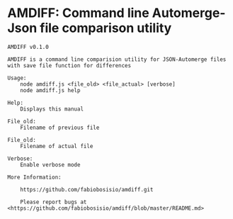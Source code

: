 # AMDIFF: Command line Automerge-Json file comparison utility

```
AMDIFF v0.1.0

AMDIFF is a command line comparision utility for JSON-Automerge files with save file function for differences

Usage:
    node amdiff.js <file_old> <file_actual> [verbose]
    node amdiff.js help

Help:
    Displays this manual
    
File_old:
    Filename of previous file

File_old:
    Filename of actual file

Verbose:
    Enable verbose mode
    
More Information:

    https://github.com/fabiobosisio/amdiff.git

    Please report bugs at <https://github.com/fabiobosisio/amdiff/blob/master/README.md>
```
 <!-- 
### init - Inicializa um arquivo Automerge
**Uso:**

~~~~~~~~~~~~~~~~~~~~~~~~~~~~~~~~~~~~~~~~~~~~~~~~~~~~~~~~~~~~~~~~~~~~~~~~~~~~~~~~~~~~~~~~~~~~~~~~~~~~~~~~~~~~~~~~~~~~~~~~~~~~~~
node am.js <nome_do_arquivo_sem_extensão> init
~~~~~~~~~~~~~~~~~~~~~~~~~~~~~~~~~~~~~~~~~~~~~~~~~~~~~~~~~~~~~~~~~~~~~~~~~~~~~~~~~~~~~~~~~~~~~~~~~~~~~~~~~~~~~~~~~~~~~~~~~~~~~~

*Exemplo:*

~~~~~~~~~~~~~~~~~~~~~~~~~~~~~~~~~~~~~~~~~~~~~~~~~~~~~~~~~~~~~~~~~~~~~~~~~~~~~~~~~~~~~~~~~~~~~~~~~~~~~~~~~~~~~~~~~~~~~~~~~~~~~~
node am.js p2p init
~~~~~~~~~~~~~~~~~~~~~~~~~~~~~~~~~~~~~~~~~~~~~~~~~~~~~~~~~~~~~~~~~~~~~~~~~~~~~~~~~~~~~~~~~~~~~~~~~~~~~~~~~~~~~~~~~~~~~~~~~~~~~~
*Resultado:*
~~~~~~~~~~~~~~~~~~~~~~~~~~~~~~~~~~~~~~~~~~~~~~~~~~~~~~~~~~~~~~~~~~~~~~~~~~~~~~~~~~~~~~~~~~~~~~~~~~~~~~~~~~~~~~~~~~~~~~~~~~~~~~
{
   
}
~~~~~~~~~~~~~~~~~~~~~~~~~~~~~~~~~~~~~~~~~~~~~~~~~~~~~~~~~~~~~~~~~~~~~~~~~~~~~~~~~~~~~~~~~~~~~~~~~~~~~~~~~~~~~~~~~~~~~~~~~~~~~~

### set - Manipulação do arquivo.

**Uso - Criando um objeto:**

~~~~~~~~~~~~~~~~~~~~~~~~~~~~~~~~~~~~~~~~~~~~~~~~~~~~~~~~~~~~~~~~~~~~~~~~~~~~~~~~~~~~~~~~~~~~~~~~~~~~~~~~~~~~~~~~~~~~~~~~~~~~~~
node am.js <nome do arquivo sem extensão> set "<nome do objeto>" object
~~~~~~~~~~~~~~~~~~~~~~~~~~~~~~~~~~~~~~~~~~~~~~~~~~~~~~~~~~~~~~~~~~~~~~~~~~~~~~~~~~~~~~~~~~~~~~~~~~~~~~~~~~~~~~~~~~~~~~~~~~~~~~
 
 *Exemplo:*
~~~~~~~~~~~~~~~~~~~~~~~~~~~~~~~~~~~~~~~~~~~~~~~~~~~~~~~~~~~~~~~~~~~~~~~~~~~~~~~~~~~~~~~~~~~~~~~~~~~~~~~~~~~~~~~~~~~~~~~~~~~~~~
node am.js p2p set "Sections" object
~~~~~~~~~~~~~~~~~~~~~~~~~~~~~~~~~~~~~~~~~~~~~~~~~~~~~~~~~~~~~~~~~~~~~~~~~~~~~~~~~~~~~~~~~~~~~~~~~~~~~~~~~~~~~~~~~~~~~~~~~~~~~~
*Resultado:*
~~~~~~~~~~~~~~~~~~~~~~~~~~~~~~~~~~~~~~~~~~~~~~~~~~~~~~~~~~~~~~~~~~~~~~~~~~~~~~~~~~~~~~~~~~~~~~~~~~~~~~~~~~~~~~~~~~~~~~~~~~~~~~
{"Sections":{}}
~~~~~~~~~~~~~~~~~~~~~~~~~~~~~~~~~~~~~~~~~~~~~~~~~~~~~~~~~~~~~~~~~~~~~~~~~~~~~~~~~~~~~~~~~~~~~~~~~~~~~~~~~~~~~~~~~~~~~~~~~~~~~~
 
**Uso - Criando um campo tipo string dentro do objeto:**

~~~~~~~~~~~~~~~~~~~~~~~~~~~~~~~~~~~~~~~~~~~~~~~~~~~~~~~~~~~~~~~~~~~~~~~~~~~~~~~~~~~~~~~~~~~~~~~~~~~~~~~~~~~~~~~~~~~~~~~~~~~~~~
node am.js <nome do arquivo sem extensão> set "<nome do objeto>" field "<nome do campo>" string "<conteudo>"
~~~~~~~~~~~~~~~~~~~~~~~~~~~~~~~~~~~~~~~~~~~~~~~~~~~~~~~~~~~~~~~~~~~~~~~~~~~~~~~~~~~~~~~~~~~~~~~~~~~~~~~~~~~~~~~~~~~~~~~~~~~~~~

 *Exemplo:*
~~~~~~~~~~~~~~~~~~~~~~~~~~~~~~~~~~~~~~~~~~~~~~~~~~~~~~~~~~~~~~~~~~~~~~~~~~~~~~~~~~~~~~~~~~~~~~~~~~~~~~~~~~~~~~~~~~~~~~~~~~~~~~
node am.js p2p set "Sections" field "Introduction" string "P2P networking is..."
~~~~~~~~~~~~~~~~~~~~~~~~~~~~~~~~~~~~~~~~~~~~~~~~~~~~~~~~~~~~~~~~~~~~~~~~~~~~~~~~~~~~~~~~~~~~~~~~~~~~~~~~~~~~~~~~~~~~~~~~~~~~~~
*Resultado:*
~~~~~~~~~~~~~~~~~~~~~~~~~~~~~~~~~~~~~~~~~~~~~~~~~~~~~~~~~~~~~~~~~~~~~~~~~~~~~~~~~~~~~~~~~~~~~~~~~~~~~~~~~~~~~~~~~~~~~~~~~~~~~~
{{ "Sections": { "Introduction":"P2P" } }
~~~~~~~~~~~~~~~~~~~~~~~~~~~~~~~~~~~~~~~~~~~~~~~~~~~~~~~~~~~~~~~~~~~~~~~~~~~~~~~~~~~~~~~~~~~~~~~~~~~~~~~~~~~~~~~~~~~~~~~~~~~~~~

**Uso - Criando um array dentro do objeto:**

~~~~~~~~~~~~~~~~~~~~~~~~~~~~~~~~~~~~~~~~~~~~~~~~~~~~~~~~~~~~~~~~~~~~~~~~~~~~~~~~~~~~~~~~~~~~~~~~~~~~~~~~~~~~~~~~~~~~~~~~~~~~~~
node am.js <nome do arquivo sem extensão> set "<nome do objeto>" field "<nome do campo>" array
~~~~~~~~~~~~~~~~~~~~~~~~~~~~~~~~~~~~~~~~~~~~~~~~~~~~~~~~~~~~~~~~~~~~~~~~~~~~~~~~~~~~~~~~~~~~~~~~~~~~~~~~~~~~~~~~~~~~~~~~~~~~~~

 *Exemplo:*
~~~~~~~~~~~~~~~~~~~~~~~~~~~~~~~~~~~~~~~~~~~~~~~~~~~~~~~~~~~~~~~~~~~~~~~~~~~~~~~~~~~~~~~~~~~~~~~~~~~~~~~~~~~~~~~~~~~~~~~~~~~~~~
node am.js p2p set "Sections" field "Applications" array
~~~~~~~~~~~~~~~~~~~~~~~~~~~~~~~~~~~~~~~~~~~~~~~~~~~~~~~~~~~~~~~~~~~~~~~~~~~~~~~~~~~~~~~~~~~~~~~~~~~~~~~~~~~~~~~~~~~~~~~~~~~~~~
*Resultado:*
~~~~~~~~~~~~~~~~~~~~~~~~~~~~~~~~~~~~~~~~~~~~~~~~~~~~~~~~~~~~~~~~~~~~~~~~~~~~~~~~~~~~~~~~~~~~~~~~~~~~~~~~~~~~~~~~~~~~~~~~~~~~~~
{ "Sections": { "Introduction":"P2P","History":"...","Applications":[] } }
~~~~~~~~~~~~~~~~~~~~~~~~~~~~~~~~~~~~~~~~~~~~~~~~~~~~~~~~~~~~~~~~~~~~~~~~~~~~~~~~~~~~~~~~~~~~~~~~~~~~~~~~~~~~~~~~~~~~~~~~~~~~~~

**Uso - Criando um objeto no indice 0 do array que está dentro de um objeto:**

~~~~~~~~~~~~~~~~~~~~~~~~~~~~~~~~~~~~~~~~~~~~~~~~~~~~~~~~~~~~~~~~~~~~~~~~~~~~~~~~~~~~~~~~~~~~~~~~~~~~~~~~~~~~~~~~~~~~~~~~~~~~~~
node am.js <nome do arquivo sem extensão> set "<nome do objeto>" field "<nome do campo>" array index 0 object
~~~~~~~~~~~~~~~~~~~~~~~~~~~~~~~~~~~~~~~~~~~~~~~~~~~~~~~~~~~~~~~~~~~~~~~~~~~~~~~~~~~~~~~~~~~~~~~~~~~~~~~~~~~~~~~~~~~~~~~~~~~~~~

 *Exemplo:*
~~~~~~~~~~~~~~~~~~~~~~~~~~~~~~~~~~~~~~~~~~~~~~~~~~~~~~~~~~~~~~~~~~~~~~~~~~~~~~~~~~~~~~~~~~~~~~~~~~~~~~~~~~~~~~~~~~~~~~~~~~~~~~
node am.js p2p set "Sections" field "Applications" array index 0 object
~~~~~~~~~~~~~~~~~~~~~~~~~~~~~~~~~~~~~~~~~~~~~~~~~~~~~~~~~~~~~~~~~~~~~~~~~~~~~~~~~~~~~~~~~~~~~~~~~~~~~~~~~~~~~~~~~~~~~~~~~~~~~~
*Resultado:*
~~~~~~~~~~~~~~~~~~~~~~~~~~~~~~~~~~~~~~~~~~~~~~~~~~~~~~~~~~~~~~~~~~~~~~~~~~~~~~~~~~~~~~~~~~~~~~~~~~~~~~~~~~~~~~~~~~~~~~~~~~~~~~
{ "Sections": { ...,"Applications":[{}] } }
~~~~~~~~~~~~~~~~~~~~~~~~~~~~~~~~~~~~~~~~~~~~~~~~~~~~~~~~~~~~~~~~~~~~~~~~~~~~~~~~~~~~~~~~~~~~~~~~~~~~~~~~~~~~~~~~~~~~~~~~~~~~~~

**Uso - Criando um campo no objeto do indice 0 do array que está dentro de um objeto:**

~~~~~~~~~~~~~~~~~~~~~~~~~~~~~~~~~~~~~~~~~~~~~~~~~~~~~~~~~~~~~~~~~~~~~~~~~~~~~~~~~~~~~~~~~~~~~~~~~~~~~~~~~~~~~~~~~~~~~~~~~~~~~~
node am.js <nome do arquivo sem extensão> set "<nome do objeto>" field "<nome do campo 1>" array index 0 field "<nome do campo 2>" string "<conteudo>"
~~~~~~~~~~~~~~~~~~~~~~~~~~~~~~~~~~~~~~~~~~~~~~~~~~~~~~~~~~~~~~~~~~~~~~~~~~~~~~~~~~~~~~~~~~~~~~~~~~~~~~~~~~~~~~~~~~~~~~~~~~~~~~

 *Exemplo:*
~~~~~~~~~~~~~~~~~~~~~~~~~~~~~~~~~~~~~~~~~~~~~~~~~~~~~~~~~~~~~~~~~~~~~~~~~~~~~~~~~~~~~~~~~~~~~~~~~~~~~~~~~~~~~~~~~~~~~~~~~~~~~~
node am.js p2p set "Sections" field "Applications" array index 0 field "Napster" string "..."
~~~~~~~~~~~~~~~~~~~~~~~~~~~~~~~~~~~~~~~~~~~~~~~~~~~~~~~~~~~~~~~~~~~~~~~~~~~~~~~~~~~~~~~~~~~~~~~~~~~~~~~~~~~~~~~~~~~~~~~~~~~~~~
*Resultado:*
~~~~~~~~~~~~~~~~~~~~~~~~~~~~~~~~~~~~~~~~~~~~~~~~~~~~~~~~~~~~~~~~~~~~~~~~~~~~~~~~~~~~~~~~~~~~~~~~~~~~~~~~~~~~~~~~~~~~~~~~~~~~~~
{ "Sections": { ...,"Applications":[{"Napster":"..."},{}] } }
~~~~~~~~~~~~~~~~~~~~~~~~~~~~~~~~~~~~~~~~~~~~~~~~~~~~~~~~~~~~~~~~~~~~~~~~~~~~~~~~~~~~~~~~~~~~~~~~~~~~~~~~~~~~~~~~~~~~~~~~~~~~~~


**Uso - Criando um item simples no objeto do indice 0 do array que está dentro de um objeto:**

~~~~~~~~~~~~~~~~~~~~~~~~~~~~~~~~~~~~~~~~~~~~~~~~~~~~~~~~~~~~~~~~~~~~~~~~~~~~~~~~~~~~~~~~~~~~~~~~~~~~~~~~~~~~~~~~~~~~~~~~~~~~~~
node am.js <nome do arquivo sem extensão> set "<nome do objeto>" field "<nome do campo 1>" array index 0 item "<nome do campo 2>"
~~~~~~~~~~~~~~~~~~~~~~~~~~~~~~~~~~~~~~~~~~~~~~~~~~~~~~~~~~~~~~~~~~~~~~~~~~~~~~~~~~~~~~~~~~~~~~~~~~~~~~~~~~~~~~~~~~~~~~~~~~~~~~

 *Exemplo:*
~~~~~~~~~~~~~~~~~~~~~~~~~~~~~~~~~~~~~~~~~~~~~~~~~~~~~~~~~~~~~~~~~~~~~~~~~~~~~~~~~~~~~~~~~~~~~~~~~~~~~~~~~~~~~~~~~~~~~~~~~~~~~~
node am.js p2p set "Sections" field "Applications" array index 0 field "Napster" 
~~~~~~~~~~~~~~~~~~~~~~~~~~~~~~~~~~~~~~~~~~~~~~~~~~~~~~~~~~~~~~~~~~~~~~~~~~~~~~~~~~~~~~~~~~~~~~~~~~~~~~~~~~~~~~~~~~~~~~~~~~~~~~
*Resultado:*
~~~~~~~~~~~~~~~~~~~~~~~~~~~~~~~~~~~~~~~~~~~~~~~~~~~~~~~~~~~~~~~~~~~~~~~~~~~~~~~~~~~~~~~~~~~~~~~~~~~~~~~~~~~~~~~~~~~~~~~~~~~~~~
{ "Sections": { ...,"Applications":[{"Napster"},{}] } }
~~~~~~~~~~~~~~~~~~~~~~~~~~~~~~~~~~~~~~~~~~~~~~~~~~~~~~~~~~~~~~~~~~~~~~~~~~~~~~~~~~~~~~~~~~~~~~~~~~~~~~~~~~~~~~~~~~~~~~~~~~~~~~


### rem - Apaga o conteúdo de um determinado objeto
(Por enquanto só no primeiro nível)

**Uso:**

~~~~~~~~~~~~~~~~~~~~~~~~~~~~~~~~~~~~~~~~~~~~~~~~~~~~~~~~~~~~~~~~~~~~~~~~~~~~~~~~~~~~~~~~~~~~~~~~~~~~~~~~~~~~~~~~~~~~~~~~~~~~~~
node am.js <nome do arquivo sem extensão> rem "<nome do objeto>" 
~~~~~~~~~~~~~~~~~~~~~~~~~~~~~~~~~~~~~~~~~~~~~~~~~~~~~~~~~~~~~~~~~~~~~~~~~~~~~~~~~~~~~~~~~~~~~~~~~~~~~~~~~~~~~~~~~~~~~~~~~~~~~~

*Exemplo:*

~~~~~~~~~~~~~~~~~~~~~~~~~~~~~~~~~~~~~~~~~~~~~~~~~~~~~~~~~~~~~~~~~~~~~~~~~~~~~~~~~~~~~~~~~~~~~~~~~~~~~~~~~~~~~~~~~~~~~~~~~~~~~~
{
   "Topics":null
}
~~~~~~~~~~~~~~~~~~~~~~~~~~~~~~~~~~~~~~~~~~~~~~~~~~~~~~~~~~~~~~~~~~~~~~~~~~~~~~~~~~~~~~~~~~~~~~~~~~~~~~~~~~~~~~~~~~~~~~~~~~~~~~

~~~~~~~~~~~~~~~~~~~~~~~~~~~~~~~~~~~~~~~~~~~~~~~~~~~~~~~~~~~~~~~~~~~~~~~~~~~~~~~~~~~~~~~~~~~~~~~~~~~~~~~~~~~~~~~~~~~~~~~~~~~~~~
node am.js p2p rem 'Topics'
~~~~~~~~~~~~~~~~~~~~~~~~~~~~~~~~~~~~~~~~~~~~~~~~~~~~~~~~~~~~~~~~~~~~~~~~~~~~~~~~~~~~~~~~~~~~~~~~~~~~~~~~~~~~~~~~~~~~~~~~~~~~~~
*Resultado:*
~~~~~~~~~~~~~~~~~~~~~~~~~~~~~~~~~~~~~~~~~~~~~~~~~~~~~~~~~~~~~~~~~~~~~~~~~~~~~~~~~~~~~~~~~~~~~~~~~~~~~~~~~~~~~~~~~~~~~~~~~~~~~~
{
   
}
~~~~~~~~~~~~~~~~~~~~~~~~~~~~~~~~~~~~~~~~~~~~~~~~~~~~~~~~~~~~~~~~~~~~~~~~~~~~~~~~~~~~~~~~~~~~~~~~~~~~~~~~~~~~~~~~~~~~~~~~~~~~~~
-->
